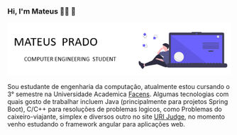 ### Hi, I'm Mateus :man_technologist: :rocket:


![capa](https://github.com/M4teusPrado/M4teusPrado/blob/main/capa.png)


Sou estudante de engenharia da computação, atualmente estou cursando o 3° semestre na Universidade Academica [Facens](https://www.facens.br/home). Algumas tecnologias com quais gosto de trabalhar incluem Java (principalmente para projetos Spring Boot), C/C++ para resoluções de problemas logicos, como Problemas do caixeiro-viajante, simplex e diversos outro no site [URI Judge](https://www.urionlinejudge.com.br/judge/pt/profile/324137), no momento venho estudando o framework angular para aplicações web.


